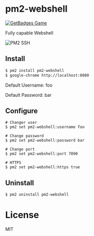 # pm2-webshell

[![GetBadges Game](https://pm2-hive-pm2-webshell.getbadges.io/shield/company/pm2-hive-pm2-webshell)](https://pm2-hive-pm2-webshell.getbadges.io/?ref=shield-game)

Fully capable Webshell

![PM2 SSH](https://github.com/pm2-hive/pm2-webshell/raw/master/preview.png)


## Install

```bash
$ pm2 install pm2-webshell
$ google-chrome http://localhost:8080
```

Default Username: foo

Default Password: bar

## Configure

```
# Changer user
$ pm2 set pm2-webshell:username foo

# Change password
$ pm2 set pm2-webshell:password bar

# Change port
$ pm2 set pm2-webshell:port 7890

# HTTPS
$ pm2 set pm2-webshell:https true
````

## Uninstall

```bash
$ pm2 uninstall pm2-webshell
```

# License

MIT

